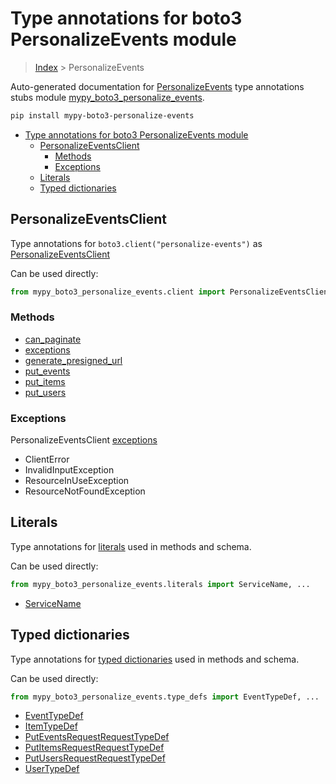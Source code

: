 # Type annotations for boto3 PersonalizeEvents module

> [Index](..) > PersonalizeEvents

Auto-generated documentation for
[PersonalizeEvents](https://boto3.amazonaws.com/v1/documentation/api/latest/reference/services/personalize-events.html#PersonalizeEvents)
type annotations stubs module
[mypy_boto3_personalize_events](https://pypi.org/project/mypy-boto3-personalize-events/).

```bash
pip install mypy-boto3-personalize-events
```

- [Type annotations for boto3 PersonalizeEvents module](#type-annotations-for-boto3-personalizeevents-module)
  - [PersonalizeEventsClient](#personalizeeventsclient)
    - [Methods](#methods)
    - [Exceptions](#exceptions)
  - [Literals](#literals)
  - [Typed dictionaries](#typed-dictionaries)

## PersonalizeEventsClient

Type annotations for `boto3.client("personalize-events")` as
[PersonalizeEventsClient](./client.md)

Can be used directly:

```python
from mypy_boto3_personalize_events.client import PersonalizeEventsClient
```

### Methods

- [can_paginate](./client.md#can_paginate)
- [exceptions](./client.md#exceptions)
- [generate_presigned_url](./client.md#generate_presigned_url)
- [put_events](./client.md#put_events)
- [put_items](./client.md#put_items)
- [put_users](./client.md#put_users)

### Exceptions

PersonalizeEventsClient [exceptions](./client.md#exceptions)

- ClientError
- InvalidInputException
- ResourceInUseException
- ResourceNotFoundException

## Literals

Type annotations for [literals](./literals.md) used in methods and schema.

Can be used directly:

```python
from mypy_boto3_personalize_events.literals import ServiceName, ...
```

- [ServiceName](./literals.md#servicename)

## Typed dictionaries

Type annotations for [typed dictionaries](./type_defs.md) used in methods and
schema.

Can be used directly:

```python
from mypy_boto3_personalize_events.type_defs import EventTypeDef, ...
```

- [EventTypeDef](./type_defs.md#eventtypedef)
- [ItemTypeDef](./type_defs.md#itemtypedef)
- [PutEventsRequestRequestTypeDef](./type_defs.md#puteventsrequestrequesttypedef)
- [PutItemsRequestRequestTypeDef](./type_defs.md#putitemsrequestrequesttypedef)
- [PutUsersRequestRequestTypeDef](./type_defs.md#putusersrequestrequesttypedef)
- [UserTypeDef](./type_defs.md#usertypedef)
